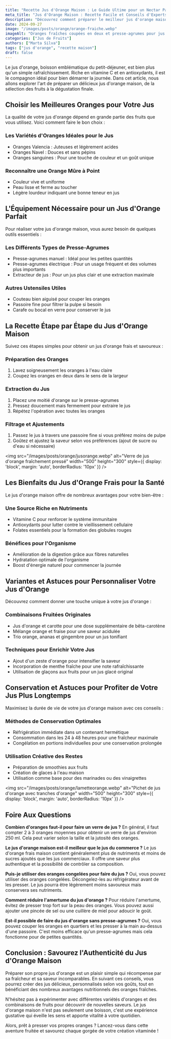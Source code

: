 ```yaml
---
title: "Recette Jus d'Orange Maison : Le Guide Ultime pour un Nectar Parfait"
meta_title: "Jus d'Orange Maison : Recette Facile et Conseils d'Experts | Guide Complet"
description: "Découvrez comment préparer le meilleur jus d'orange maison avec notre guide étape par étape. Astuces, bienfaits et variantes pour un jus frais et délicieux."
date: 2024-09-27
image: "/images/posts/orange/orange-fraiche.webp"
imageAlt: "Oranges fraîches coupées en deux et presse-agrumes pour jus maison"
categories: ["Jus de Fruits"]
authors: ["Marta Silva"]
tags: ["jus d'orange", "recette maison"]
draft: false
---
```


Le jus d'orange, boisson emblématique du petit-déjeuner, est bien plus qu'un simple rafraîchissement. Riche en vitamine C et en antioxydants, il est le compagnon idéal pour bien démarrer la journée. Dans cet article, nous allons explorer l'art de préparer un délicieux jus d'orange maison, de la sélection des fruits à la dégustation finale.

## Choisir les Meilleures Oranges pour Votre Jus

La qualité de votre jus d'orange dépend en grande partie des fruits que vous utilisez. Voici comment faire le bon choix :

### Les Variétés d'Oranges Idéales pour le Jus

- Oranges Valencia : Juteuses et légèrement acides
- Oranges Navel : Douces et sans pépins
- Oranges sanguines : Pour une touche de couleur et un goût unique

### Reconnaître une Orange Mûre à Point

- Couleur vive et uniforme
- Peau lisse et ferme au toucher
- Légère lourdeur indiquant une bonne teneur en jus

## L'Équipement Nécessaire pour un Jus d'Orange Parfait

Pour réaliser votre jus d'orange maison, vous aurez besoin de quelques outils essentiels :

### Les Différents Types de Presse-Agrumes

- Presse-agrumes manuel : Idéal pour les petites quantités
- Presse-agrumes électrique : Pour un usage fréquent et des volumes plus importants
- Extracteur de jus : Pour un jus plus clair et une extraction maximale

### Autres Ustensiles Utiles

- Couteau bien aiguisé pour couper les oranges
- Passoire fine pour filtrer la pulpe si besoin
- Carafe ou bocal en verre pour conserver le jus

## La Recette Étape par Étape du Jus d'Orange Maison

Suivez ces étapes simples pour obtenir un jus d'orange frais et savoureux :

### Préparation des Oranges

1. Lavez soigneusement les oranges à l'eau claire
2. Coupez les oranges en deux dans le sens de la largeur

### Extraction du Jus

1. Placez une moitié d'orange sur le presse-agrumes
2. Pressez doucement mais fermement pour extraire le jus
3. Répétez l'opération avec toutes les oranges

### Filtrage et Ajustements

1. Passez le jus à travers une passoire fine si vous préférez moins de pulpe
2. Goûtez et ajustez la saveur selon vos préférences (ajout de sucre ou d'eau si nécessaire)

<img src="/images/posts/orange/jusorange.webp" alt="Verre de jus d'orange fraîchement pressé" width="500" height="300" style={{ display: 'block', margin: 'auto', borderRadius: '10px' }} /> 

## Les Bienfaits du Jus d'Orange Frais pour la Santé

Le jus d'orange maison offre de nombreux avantages pour votre bien-être :

### Une Source Riche en Nutriments

- Vitamine C pour renforcer le système immunitaire
- Antioxydants pour lutter contre le vieillissement cellulaire
- Folates essentiels pour la formation des globules rouges

### Bénéfices pour l'Organisme

- Amélioration de la digestion grâce aux fibres naturelles
- Hydratation optimale de l'organisme
- Boost d'énergie naturel pour commencer la journée

## Variantes et Astuces pour Personnaliser Votre Jus d'Orange

Découvrez comment donner une touche unique à votre jus d'orange :

### Combinaisons Fruitées Originales

- Jus d'orange et carotte pour une dose supplémentaire de bêta-carotène
- Mélange orange et fraise pour une saveur acidulée
- Trio orange, ananas et gingembre pour un jus tonifiant

### Techniques pour Enrichir Votre Jus

- Ajout d'un zeste d'orange pour intensifier la saveur
- Incorporation de menthe fraîche pour une note rafraîchissante
- Utilisation de glaçons aux fruits pour un jus glacé original

## Conservation et Astuces pour Profiter de Votre Jus Plus Longtemps

Maximisez la durée de vie de votre jus d'orange maison avec ces conseils :

### Méthodes de Conservation Optimales

- Réfrigération immédiate dans un contenant hermétique
- Consommation dans les 24 à 48 heures pour une fraîcheur maximale
- Congélation en portions individuelles pour une conservation prolongée

### Utilisation Créative des Restes

- Préparation de smoothies aux fruits
- Création de glaces à l'eau maison
- Utilisation comme base pour des marinades ou des vinaigrettes

<img src="/images/posts/orange/lametteorange.webp" alt="Pichet de jus d'orange avec tranches d'orange" width="500" height="300" style={{ display: 'block', margin: 'auto', borderRadius: '10px' }} /> 

## Foire Aux Questions

**Combien d'oranges faut-il pour faire un verre de jus ?**
En général, il faut compter 2 à 3 oranges moyennes pour obtenir un verre de jus d'environ 250 ml. Cela peut varier selon la taille et la jutosité des oranges.

**Le jus d'orange maison est-il meilleur que le jus du commerce ?**
Le jus d'orange frais maison contient généralement plus de nutriments et moins de sucres ajoutés que les jus commerciaux. Il offre une saveur plus authentique et la possibilité de contrôler sa composition.

**Puis-je utiliser des oranges congelées pour faire du jus ?**
Oui, vous pouvez utiliser des oranges congelées. Décongelez-les au réfrigérateur avant de les presser. Le jus pourra être légèrement moins savoureux mais conservera ses nutriments.

**Comment réduire l'amertume du jus d'orange ?**
Pour réduire l'amertume, évitez de presser trop fort sur la peau des oranges. Vous pouvez aussi ajouter une pincée de sel ou une cuillère de miel pour adoucir le goût.

**Est-il possible de faire du jus d'orange sans presse-agrumes ?**
Oui, vous pouvez couper les oranges en quartiers et les presser à la main au-dessus d'une passoire. C'est moins efficace qu'un presse-agrumes mais cela fonctionne pour de petites quantités.

## Conclusion : Savourez l'Authenticité du Jus d'Orange Maison

Préparer son propre jus d'orange est un plaisir simple qui récompense par sa fraîcheur et sa saveur incomparables. En suivant ces conseils, vous pourrez créer des jus délicieux, personnalisés selon vos goûts, tout en bénéficiant des nombreux avantages nutritionnels des oranges fraîches.

N'hésitez pas à expérimenter avec différentes variétés d'oranges et des combinaisons de fruits pour découvrir de nouvelles saveurs. Le jus d'orange maison n'est pas seulement une boisson, c'est une expérience gustative qui éveille les sens et apporte vitalité à votre quotidien.

Alors, prêt à presser vos propres oranges ? Lancez-vous dans cette aventure fruitée et savourez chaque gorgée de votre création vitaminée !